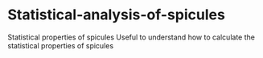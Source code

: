 # Statistical-analysis-of-spicules
Statistical properties of spicules
Useful to understand how to calculate the statistical properties of spicules 
